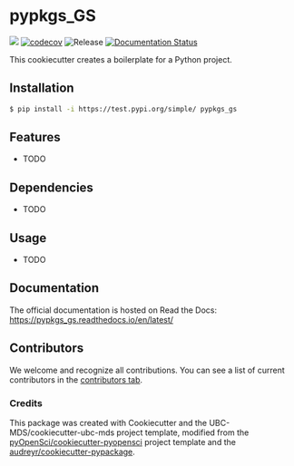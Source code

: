 # pypkgs_GS 

![](https://github.com/deepaksidhu/pypkgs_gs/workflows/build/badge.svg) [![codecov](https://codecov.io/gh/deepaksidhu/pypkgs_gs/branch/main/graph/badge.svg)](https://codecov.io/gh/deepaksidhu/pypkgs_gs) ![Release](https://github.com/deepaksidhu/pypkgs_gs/workflows/Release/badge.svg) [![Documentation Status](https://readthedocs.org/projects/pypkgs_gs/badge/?version=latest)](https://pypkgs_gs.readthedocs.io/en/latest/?badge=latest)

This cookiecutter creates a boilerplate for a Python project.

## Installation

```bash
$ pip install -i https://test.pypi.org/simple/ pypkgs_gs
```

## Features

- TODO

## Dependencies

- TODO

## Usage

- TODO

## Documentation

The official documentation is hosted on Read the Docs: https://pypkgs_gs.readthedocs.io/en/latest/

## Contributors

We welcome and recognize all contributions. You can see a list of current contributors in the [contributors tab](https://github.com/deepaksidhu/pypkgs_gs/graphs/contributors).

### Credits

This package was created with Cookiecutter and the UBC-MDS/cookiecutter-ubc-mds project template, modified from the [pyOpenSci/cookiecutter-pyopensci](https://github.com/pyOpenSci/cookiecutter-pyopensci) project template and the [audreyr/cookiecutter-pypackage](https://github.com/audreyr/cookiecutter-pypackage).

